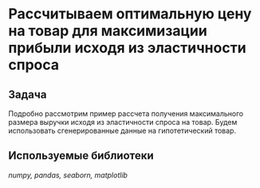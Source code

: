 # Рассчитываем оптимальную цену на товар для максимизации прибыли исходя из эластичности спроса

## Задача 
Подробно рассмотрим пример рассчета получения максимального размера выручки исходя из эластичности спроса на товар.
Будем использовать сгенерированные данные на гипотетический товар.
  

## Используемые библиотеки

*numpy, pandas, seaborn, matplotlib* 
